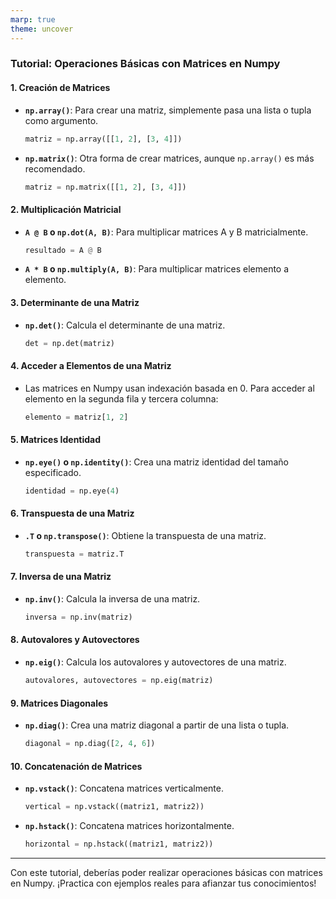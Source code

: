```yaml
---
marp: true
theme: uncover
---
```


### Tutorial: Operaciones Básicas con Matrices en Numpy

#### 1. **Creación de Matrices**
- **`np.array()`**: Para crear una matriz, simplemente pasa una lista o tupla como argumento.
  ```python
  matriz = np.array([[1, 2], [3, 4]])
  ```

- **`np.matrix()`**: Otra forma de crear matrices, aunque `np.array()` es más recomendado.
  ```python
  matriz = np.matrix([[1, 2], [3, 4]])
  ```

#### 2. **Multiplicación Matricial**
- **`A @ B` o `np.dot(A, B)`**: Para multiplicar matrices A y B matricialmente.
  ```python
  resultado = A @ B
  ```

- **`A * B` o `np.multiply(A, B)`**: Para multiplicar matrices elemento a elemento.

#### 3. **Determinante de una Matriz**
- **`np.det()`**: Calcula el determinante de una matriz.
  ```python
  det = np.det(matriz)
  ```

#### 4. **Acceder a Elementos de una Matriz**
- Las matrices en Numpy usan indexación basada en 0. Para acceder al elemento en la segunda fila y tercera columna:
  ```python
  elemento = matriz[1, 2]
  ```

#### 5. **Matrices Identidad**
- **`np.eye()` o `np.identity()`**: Crea una matriz identidad del tamaño especificado.
  ```python
  identidad = np.eye(4)
  ```

#### 6. **Transpuesta de una Matriz**
- **`.T` o `np.transpose()`**: Obtiene la transpuesta de una matriz.
  ```python
  transpuesta = matriz.T
  ```

#### 7. **Inversa de una Matriz**
- **`np.inv()`**: Calcula la inversa de una matriz.
  ```python
  inversa = np.inv(matriz)
  ```

#### 8. **Autovalores y Autovectores**
- **`np.eig()`**: Calcula los autovalores y autovectores de una matriz.
  ```python
  autovalores, autovectores = np.eig(matriz)
  ```

#### 9. **Matrices Diagonales**
- **`np.diag()`**: Crea una matriz diagonal a partir de una lista o tupla.
  ```python
  diagonal = np.diag([2, 4, 6])
  ```

#### 10. **Concatenación de Matrices**
- **`np.vstack()`**: Concatena matrices verticalmente.
  ```python
  vertical = np.vstack((matriz1, matriz2))
  ```

- **`np.hstack()`**: Concatena matrices horizontalmente.
  ```python
  horizontal = np.hstack((matriz1, matriz2))
  ```

---

Con este tutorial, deberías poder realizar operaciones básicas con matrices en Numpy. ¡Practica con ejemplos reales para afianzar tus conocimientos!
